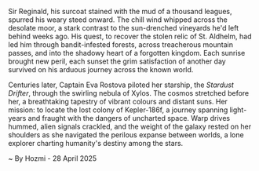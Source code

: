 
Sir Reginald, his surcoat stained with the mud of a thousand leagues, spurred his weary steed onward.  The chill wind whipped across the desolate moor, a stark contrast to the sun-drenched vineyards he'd left behind weeks ago.  His quest, to recover the stolen relic of St. Aldhelm, had led him through bandit-infested forests, across treacherous mountain passes, and into the shadowy heart of a forgotten kingdom. Each sunrise brought new peril, each sunset the grim satisfaction of another day survived on his arduous journey across the known world.

Centuries later, Captain Eva Rostova piloted her starship, the *Stardust Drifter*, through the swirling nebula of Xylos.  The cosmos stretched before her, a breathtaking tapestry of vibrant colours and distant suns. Her mission: to locate the lost colony of Kepler-186f, a journey spanning light-years and fraught with the dangers of uncharted space.  Warp drives hummed, alien signals crackled, and the weight of the galaxy rested on her shoulders as she navigated the perilous expanse between worlds, a lone explorer charting humanity's destiny among the stars.

~ By Hozmi - 28 April 2025
